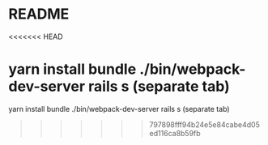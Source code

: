 # README

<<<<<<< HEAD

yarn install
bundle
./bin/webpack-dev-server
rails s (separate tab)
=======
yarn install
bundle
./bin/webpack-dev-server
rails s (separate tab)

>>>>>>> 797898fff94b24e5e84cabe4d05ed116ca8b59fb
